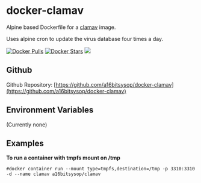 # docker-clamav
Alpine based Dockerfile for a [clamav](https://www.clamav.net) image.

Uses alpine cron to update the virus database four times a day.

[![Docker Pulls](https://img.shields.io/docker/pulls/a16bitsysop/clamav.svg?style=flat-square)](https://hub.docker.com/r/a16bitsysop/clamav/)
[![Docker Stars](https://img.shields.io/docker/stars/a16bitsysop/clamav.svg?style=flat-square)](https://hub.docker.com/r/a16bitsysop/clamav/)
[![](https://images.microbadger.com/badges/version/a16bitsysop/clamav.svg)](https://microbadger.com/images/a16bitsysop/clamav "Get your own version badge on microbadger.com")

## Github
Github Repository: [https://github.com/a16bitsysop/docker-clamav](https://github.com/a16bitsysop/docker-clamav)

## Environment Variables
(Currently none)

## Examples
**To run a container with tmpfs mount on /tmp**
```
#docker container run --mount type=tmpfs,destination=/tmp -p 3310:3310 -d --name clamav a16bitsysop/clamav
```
